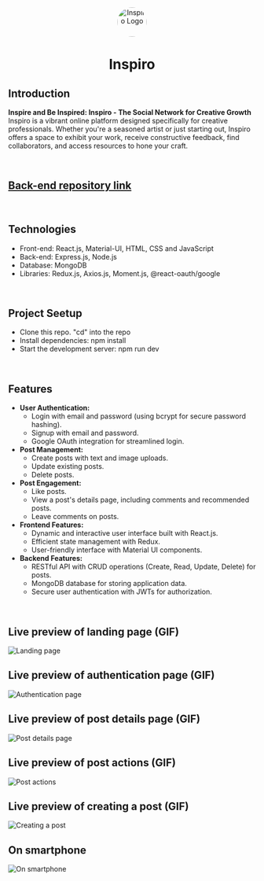 <div align="center" ><img src='https://i.ibb.co/GFnY9B3/Inspiro-only-logo.jpg' alt="Inspiro Logo" style="border-radius:50%" height="60">
<h1>Inspiro</h1>
</div>
<h2>Introduction</h2>
<p><b>Inspire and Be Inspired: Inspiro - The Social Network for Creative Growth</b><br>
Inspiro is a vibrant online platform designed specifically for creative professionals. Whether you're a seasoned artist or just starting out, Inspiro offers a space to exhibit your work, receive constructive feedback, find collaborators, and access resources to hone your craft.</p>
<br>
<h2><a href="https://github.com/Sarthak-Shende/Inspiro-Server">Back-end repository link</a></h2>
<br>
<h2>Technologies</h2>
<ul>
<li> Front-end: React.js, Material-UI, HTML, CSS and JavaScript </li>
<li> Back-end: Express.js, Node.js</li>
<li> Database: MongoDB</li>
<li> Libraries: Redux.js, Axios.js, Moment.js, @react-oauth/google</li>
</ul>
<br>
<h2>Project Seetup</h2>
<ul>
<li>Clone this repo. "cd" into the repo</li>
<li>Install dependencies: npm install</li>
<li>Start the development server: npm run dev</li>
</ul>
<br>
<h2>Features</h2>
<ul>
    <li><b>User Authentication:</b>
        <ul>
            <li>Login with email and password (using bcrypt for secure password hashing).</li>
            <li>Signup with email and password.</li>
            <li>Google OAuth integration for streamlined login.</li>
        </ul>
    </li>
    <li><b>Post Management:</b>
        <ul>
            <li>Create posts with text and image uploads.</li>
            <li>Update existing posts.</li>
            <li>Delete posts.</li>
        </ul>
    </li>
    <li><b>Post Engagement:</b>
        <ul>
            <li>Like posts.</li>
            <li>View a post's details page, including comments and recommended posts.</li>
            <li>Leave comments on posts.</li>
        </ul>
    </li>
    <li><b>Frontend Features:</b>
        <ul>
            <li>Dynamic and interactive user interface built with React.js.</li>
            <li>Efficient state management with Redux.</li>
            <li>User-friendly interface with Material UI components.</li>
        </ul>
    </li>
    <li><b>Backend Features:</b>
        <ul>
            <li>RESTful API with CRUD operations (Create, Read, Update, Delete) for posts.</li>
            <li>MongoDB database for storing application data.</li>
            <li>Secure user authentication with JWTs for authorization.</li>
        </ul>
    </li>
</ul>
<br>
<h2>Live preview of landing page (GIF)</h2>
<img src="/assets/LandingPage.gif" alt="Landing page">
<br>
<h2>Live preview of authentication page (GIF)</h2>
<img src="/assets/Auth.gif" alt="Authentication page">
<br>
<h2>Live preview of post details page (GIF)</h2>
<img src="/assets/ProductDetails.gif"  alt="Post details page">
<br>
<h2>Live preview of post actions (GIF)</h2>
<img src="/assets/PostActions.gif" alt= "Post actions">
<br>
<h2>Live preview of creating a post (GIF)</h2>
<img src="/assets/Createpost.gif"  alt="Creating a post">
<br>
<h2>On smartphone</h2>
<img src="https://i.ibb.co/xYygJ1j/Screenshot-from-2024-04-14-17-36-55.png"  alt="On smartphone">
